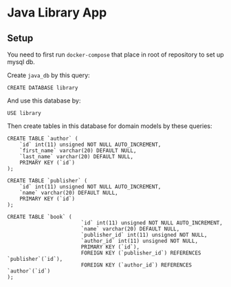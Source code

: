 # Java Library App

## Setup

You need to first run `docker-compose` that place in root of repository to set up mysql db.

Create `java_db` by this query:

```mysql
CREATE DATABASE library
```

And use this database by:
```mysql
USE library
```

Then create tables in this database for domain models by these queries:

```mysql
CREATE TABLE `author` (
    `id` int(11) unsigned NOT NULL AUTO_INCREMENT,
    `first_name` varchar(20) DEFAULT NULL,
    `last_name` varchar(20) DEFAULT NULL,
    PRIMARY KEY (`id`)
);
```

```mysql
CREATE TABLE `publisher` (
    `id` int(11) unsigned NOT NULL AUTO_INCREMENT,
    `name` varchar(20) DEFAULT NULL,
    PRIMARY KEY (`id`)
);
```

```mysql
CREATE TABLE `book` (
                        `id` int(11) unsigned NOT NULL AUTO_INCREMENT,
                        `name` varchar(20) DEFAULT NULL,
                        `publisher_id` int(11) unsigned NOT NULL,
                        `author_id` int(11) unsigned NOT NULL,
                        PRIMARY KEY (`id`),
                        FOREIGN KEY (`publisher_id`) REFERENCES `publisher`(`id`),
                        FOREIGN KEY (`author_id`) REFERENCES `author`(`id`)
);
```
